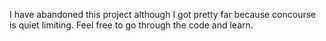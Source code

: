 I have abandoned this project although I got pretty far because concourse is quiet limiting. Feel free to go through the code and learn.